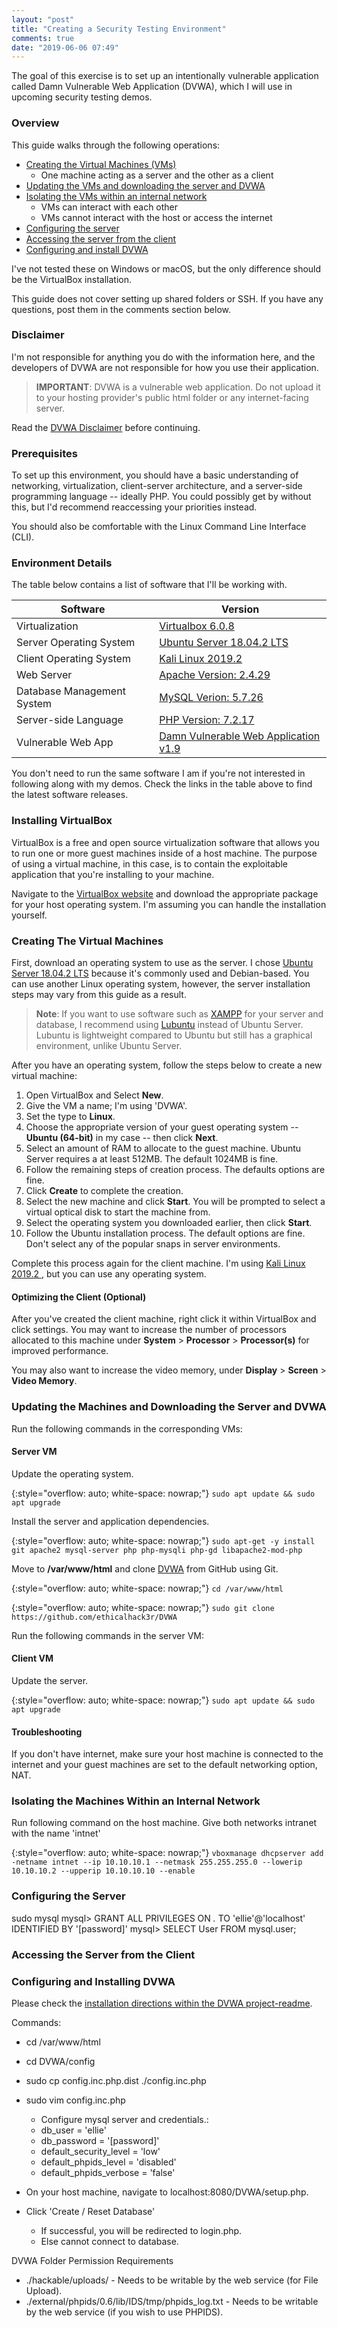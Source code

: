 ```yaml
---
layout: "post"
title: "Creating a Security Testing Environment"
comments: true
date: "2019-06-06 07:49"
---
```


The goal of this exercise is to set up an intentionally vulnerable application called Damn Vulnerable Web Application (DVWA), which I will use in upcoming security testing demos.

### Overview

This guide walks through the following operations:

- [Creating the Virtual Machines (VMs)](#creating-the-virtual-machines)
  - One machine acting as a server and the other as a client
- [Updating the VMs and downloading the server and DVWA](#updating-the-machines-and-downloading-the-server-and-dvwa)
- [Isolating the VMs within an internal network](#isolating-the-machines-within-an-internal-network)
  - VMs can interact with each other
  - VMs cannot interact with the host or access the internet
- [Configuring the server](#configuring-the-server)
- [Accessing the server from the client](#accessing-the-server-from-the-client)
- [Configuring and install DVWA](#configuring-and-installing-dvwa)

 
I've not tested these on Windows or macOS, but the only difference should be the VirtualBox installation.

This guide does not cover setting up shared folders or SSH. If you have any questions, post them in the comments section below.

### Disclaimer

I'm not responsible for anything you do with the information here, and the developers of DVWA are not responsible for how you use their application. 

> <span class="warning">**IMPORTANT**</span>: DVWA is a vulnerable web application. Do not upload it to your hosting provider's public html folder or any internet-facing server. 

Read the [DVWA Disclaimer](https://github.com/ethicalhack3r/DVWA#disclaimer) before continuing.

### Prerequisites

To set up this environment, you should have a basic understanding of networking, virtualization, client-server architecture, and a server-side programming language -- ideally PHP. You could possibly get by without this, but I'd recommend reaccessing your priorities instead.  

You should also be comfortable with the Linux Command Line Interface (CLI).

### Environment Details

The table below contains a list of software that I'll be working with. 

Software                   | Version
---------------------------|---------------------------------------------------------------------------------------------------------
Virtualization             | [Virtualbox 6.0.8 ](https://www.virtualbox.org/wiki/Downloads)
Server Operating System    | [Ubuntu Server 18.04.2 LTS](https://www.ubuntu.com/download/server)
Client Operating System    | [Kali Linux 2019.2 ](https://www.offensive-security.com/kali-linux-vm-vmware-virtualbox-image-download/)
Web Server                 | [Apache Version: 2.4.29](https://httpd.apache.org/download.cgi)
Database Management System | [MySQL Verion: 5.7.26](https://dev.mysql.com/downloads/)
Server-side Language       | [PHP Version: 7.2.17](https://www.php.net/downloads.php)
Vulnerable Web App         | [Damn Vulnerable Web Application v1.9](https://github.com/ethicalhack3r/DVWA)

You don't need to run the same software I am if you're not interested in following along with my demos. Check the links in the table above to find the latest software releases.

### Installing VirtualBox

VirtualBox is a free and open source virtualization software that allows you to run one or more guest machines inside of a host machine. The purpose of using a virtual machine, in this case, is to contain the exploitable application that you're installing to your machine.

Navigate to the [VirtualBox website](https://www.virtualbox.org/wiki/Linux_Downloads) and download the appropriate package for your host operating system. I'm assuming you can handle the installation yourself.

### Creating The Virtual Machines

First, download an operating system to use as the server. I chose [Ubuntu Server 18.04.2 LTS](https://www.ubuntu.com/download/server) because it's commonly used and Debian-based. You can use another Linux operating system, however, the server installation steps may vary from this guide as a result. 

> **Note**: If you want to use software such as [XAMPP](https://www.apachefriends.org/index.html) for your server and database, I recommend using [Lubuntu](https://lubuntu.net/) instead of Ubuntu Server. Lubuntu is lightweight compared to Ubuntu but still has a graphical environment, unlike Ubuntu Server.

After you have an operating system, follow the steps below to create a new virtual machine:

1. Open VirtualBox and Select **New**.
2. Give the VM a name; I'm using 'DVWA'.
3. Set the type to **Linux**.
4. Choose the appropriate version of your guest operating system -- **Ubuntu (64-bit)** in my case -- then click **Next**.
5. Select an amount of RAM to allocate to the guest machine. Ubuntu Server requires a at least 512MB. The default 1024MB is fine.
6. Follow the remaining steps of creation process. The defaults options are fine.
7. Click **Create** to complete the creation.
8. Select the new machine and click **Start**. You will be prompted to select a virtual optical disk to start the machine from.
9. Select the operating system you downloaded earlier, then click **Start**.
10. Follow the Ubuntu installation process. The default options are fine. Don't select any of the popular snaps in server environments.

Complete this process again for the client machine. I'm using [Kali Linux 2019.2 ](https://www.offensive-security.com/kali-linux-vm-vmware-virtualbox-image-download/), but you can use any operating system. 

#### Optimizing the Client (Optional)

After you've created the client machine, right click it within VirtualBox and click settings. You may want to increase the number of processors allocated to this machine under **System** > **Processor** > **Processor(s)** for improved performance. 

You may also want to increase the video memory, under **Display** > **Screen** > **Video Memory**.

### Updating the Machines and Downloading the Server and DVWA

Run the following commands in the corresponding VMs:

#### Server VM

Update the operating system.

{:style="overflow: auto; white-space: nowrap;"}
`sudo apt update && sudo apt upgrade`

Install the server and application dependencies.

{:style="overflow: auto; white-space: nowrap;"}
`sudo apt-get -y install git apache2 mysql-server php php-mysqli php-gd libapache2-mod-php`

Move to **/var/www/html** and clone [DVWA](https://github.com/ethicalhack3r/DVWA) from GitHub using Git.

{:style="overflow: auto; white-space: nowrap;"}
`cd /var/www/html`

{:style="overflow: auto; white-space: nowrap;"}
`sudo git clone https://github.com/ethicalhack3r/DVWA`

Run the following commands in the server VM:

#### Client VM

Update the server.

{:style="overflow: auto; white-space: nowrap;"}
`sudo apt update && sudo apt upgrade`

#### Troubleshooting

If you don't have internet, make sure your host machine is connected to the internet and your guest machines are set to the default networking option, NAT.

### Isolating the Machines Within an Internal Network

Run following command on the host machine. Give both networks intranet with the name 'intnet'

{:style="overflow: auto; white-space: nowrap;"}
`vboxmanage dhcpserver add -netname intnet --ip 10.10.10.1 --netmask 255.255.255.0 --lowerip 10.10.10.2 --upperip 10.10.10.10 --enable`

### Configuring the Server

sudo mysql
mysql> GRANT ALL PRIVILEGES ON *.* TO 'ellie'@'localhost' IDENTIFIED BY '[password]'
  mysql> SELECT User FROM mysql.user;
  
### Accessing the Server from the Client

### Configuring and Installing DVWA

Please check the [installation directions within the DVWA project-readme](https://github.com/ethicalhack3r/DVWA#installation).

Commands:
- cd /var/www/html
- cd DVWA/config
- sudo cp config.inc.php.dist ./config.inc.php
- sudo vim config.inc.php
	- Configure mysql server and credentials.:
	- db_user = 'ellie'
	- db_password = '[password]'
	- default_security_level = 'low'
	- default_phpids_level = 'disabled'
	- default_phpids_verbose = 'false'

- On your host machine, navigate to localhost:8080/DVWA/setup.php.
- Click 'Create / Reset Database'
	- If successful, you will be redirected to login.php.
	- Else cannot connect to database.

DVWA Folder Permission Requirements
- ./hackable/uploads/ - Needs to be writable by the web service (for File Upload).
- ./external/phpids/0.6/lib/IDS/tmp/phpids_log.txt - Needs to be writable by the web service (if you wish to use PHPIDS).
